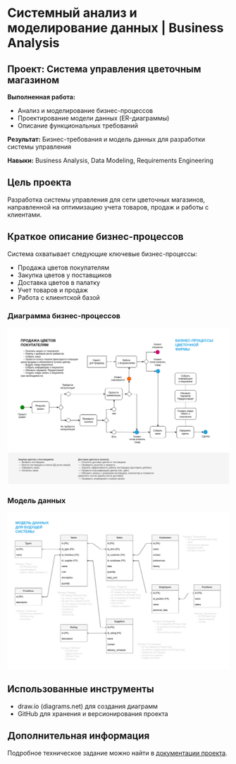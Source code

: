 # Системный анализ и моделирование данных | Business Analysis

## Проект: Система управления цветочным магазином

**Выполненная работа:**
- Анализ и моделирование бизнес-процессов
- Проектирование модели данных (ER-диаграммы)
- Описание функциональных требований

**Результат:** Бизнес-требования и модель данных для разработки системы управления

**Навыки:** Business Analysis, Data Modeling, Requirements Engineering

## Цель проекта
Разработка системы управления для сети цветочных магазинов, направленной на оптимизацию учета товаров, продаж и работы с клиентами.

## Краткое описание бизнес-процессов
Система охватывает следующие ключевые бизнес-процессы:
- Продажа цветов покупателям
- Закупка цветов у поставщиков
- Доставка цветов в палатку
- Учет товаров и продаж
- Работа с клиентской базой

### Диаграмма бизнес-процессов
![Бизнес-процессы цветочной фирмы](diagrams/business_processes.png)

### Модель данных
![Модель данных для будущей системы](diagrams/data_model.png)

## Использованные инструменты
- draw.io (diagrams.net) для создания диаграмм
- GitHub для хранения и версионирования проекта

## Дополнительная информация
Подробное техническое задание можно найти в [документации проекта](docs/technical_requirements.md).
